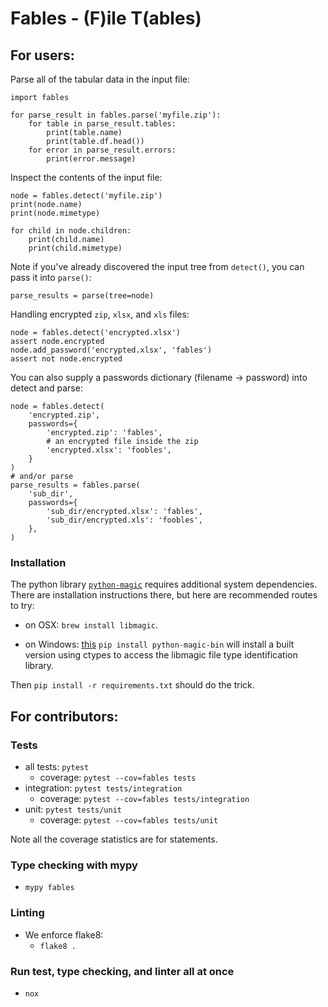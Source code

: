# Fables - (F)ile T(ables)

## For users:

Parse all of the tabular data in the input file:
```
import fables

for parse_result in fables.parse('myfile.zip'):
    for table in parse_result.tables:
        print(table.name)
        print(table.df.head())
    for error in parse_result.errors:
        print(error.message)
```

Inspect the contents of the input file:
```
node = fables.detect('myfile.zip')
print(node.name)
print(node.mimetype)

for child in node.children:
    print(child.name)
    print(child.mimetype)
```

Note if you've already discovered the input tree from `detect()`,
you can pass it into `parse()`:
```
parse_results = parse(tree=node)
```

Handling encrypted `zip`, `xlsx`, and `xls` files:
```
node = fables.detect('encrypted.xlsx')
assert node.encrypted
node.add_password('encrypted.xlsx', 'fables')
assert not node.encrypted
```
You can also supply a passwords dictionary (filename -> password) 
into detect and parse:
```
node = fables.detect(
    'encrypted.zip',
    passwords={
        'encrypted.zip': 'fables',
        # an encrypted file inside the zip
        'encrypted.xlsx': 'foobles',
    }
)
# and/or parse
parse_results = fables.parse(
    'sub_dir',
    passwords={
        'sub_dir/encrypted.xlsx': 'fables',
        'sub_dir/encrypted.xls': 'foobles',
    },
)
```


### Installation
The python library [`python-magic`](https://github.com/ahupp/python-magic)
requires additional system dependencies. There are installation instructions
there, but here are recommended routes to try:

- on OSX: `brew install libmagic`.

- on Windows: [this](https://pypi.org/project/python-magic-bin/)
`pip install python-magic-bin` will install a built version using
ctypes to access the libmagic file type identification library.

Then `pip install -r requirements.txt` should do the trick.

## For contributors:

### Tests
- all tests: `pytest`
  - coverage: `pytest --cov=fables tests`
- integration: `pytest tests/integration`
  - coverage: `pytest --cov=fables tests/integration`
- unit: `pytest tests/unit`
  - coverage: `pytest --cov=fables tests/unit`

Note all the coverage statistics are for statements.

### Type checking with mypy
- `mypy fables` 

### Linting
- We enforce flake8:
  - `flake8 .`

### Run test, type checking, and linter all at once
- `nox`

